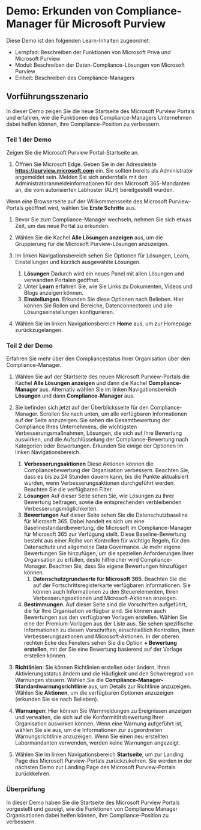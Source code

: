<!---
---
Demo: Titel: Lernpfad/Modul/Lerneinheit „Microsoft Purview Compliance Manager erkunden“: „Beschreiben der Funktionen von Microsoft Priva und Microsoft Purview; Modul 2: Beschreiben der Datencompliancelösungen von Microsoft Purview; Lerneinheit 4: Beschreiben von Compliance-Manager“
---
--->

# Demo: Erkunden von Compliance-Manager für Microsoft Purview

Diese Demo ist den folgenden Learn-Inhalten zugeordnet:

- Lernpfad: Beschreiben der Funktionen von Microsoft Priva und Microsoft Purview
- Modul: Beschreiben der Daten-Compliance-Lösungen von Microsoft Purview
- Einheit: Beschreiben des Compliance-Managers

## Vorführungsszenario

In dieser Demo zeigen Sie die neue Startseite des Microsoft Purview Portals und erfahren, wie die Funktionen des Compliance-Managers Unternehmen dabei helfen können, ihre Compliance-Position zu verbessern.

### Teil 1 der Demo

Zeigen Sie die Microsoft Purview Portal-Startseite an.

1. Öffnen Sie Microsoft Edge. Geben Sie in der Adressleiste **https://purview.microsoft.com** ein. Sie sollten bereits als Administrator angemeldet sein. Melden Sie sich andernfalls mit den Administratoranmeldeinformationen für den Microsoft 365-Mandanten an, die vom autorisierten Labhoster (ALH) bereitgestellt wurden.

Wenn eine Browserseite auf der Willkommensseite des Microsoft Purview-Portals geöffnet wird, wählen Sie **Erste Schritte** aus.  

1. Bevor Sie zum Compliance-Manager wechseln, nehmen Sie sich etwas Zeit, um das neue Portal zu erkunden.

1. Wählen Sie die Kachel **Alle Lösungen anzeigen** aus, um die Gruppierung für die Microsoft Purview-Lösungen anzuzeigen.

1. Im linken Navigationsbereich sehen Sie Optionen für Lösungen, Learn, Einstellungen und kürzlich ausgewählte Lösungen.
    1. **Lösungen** Dadurch wird ein neues Panel mit allen Lösungen und verwandten Portalen geöffnet.
    1. Unter **Learn** erfahren Sie, wie Sie Links zu Dokumenten, Videos und Blogs anzeigen können.
    1. **Einstellungen**. Erkunden Sie diese Optionen nach Belieben. Hier können Sie Rollen und Bereiche, Datenconnectoren und alle Lösungseinstellungen konfigurieren.

1. Wählen Sie im linken Navigationsbereich **Home** aus, um zur Homepage zurückzugelangen.

### Teil 2 der Demo

Erfahren Sie mehr über den Compliancestatus Ihrer Organisation über den Compliance-Manager.

1. Wählen Sie auf der Startseite des neuen Microsoft Purview-Portals die Kachel **Alle Lösungen anzeigen** und dann die Kachel **Compliance-Manager** aus. Alternativ wählen Sie im linken Navigationsbereich **Lösungen** und dann **Compliance-Manager** aus.

1. Sie befinden sich jetzt auf der Überblicksseite für den Compliance-Manager. Scrollen Sie nach unten, um alle verfügbaren Informationen auf der Seite anzuzeigen.  Sie sehen die Gesamtbewertung der Compliance Ihres Unternehmens, die wichtigsten Verbesserungsmaßnahmen, Lösungen, die sich auf Ihre Bewertung auswirken, und die Aufschlüsselung der Compliance-Bewertung nach Kategorien oder Bewertungen. Erkunden Sie einige der Optionen im linken Navigationsbereich.
    1. **Verbesserungsaktionen**  Diese Aktionen können die Compliancebewertung der Organisation verbessern. Beachten Sie, dass es bis zu 24 Stunden dauern kann, bis die Punkte aktualisiert wurden, wenn Verbesserungsaktionen durchgeführt werden.  Beachten Sie die verfügbaren Filter.
    1. **Lösungen** Auf dieser Seite sehen Sie, wie Lösungen zu Ihrer Bewertung beitragen, sowie die entsprechenden verbleibenden Verbesserungsmöglichkeiten.
    1. **Bewertungen** Auf dieser Seite sehen Sie die Datenschutzbaseline für Microsoft 365.  Dabei handelt es sich um eine Baselinestandardbewertung, die Microsoft im Compliance-Manager für Microsoft 365 zur Verfügung stellt.  Diese Baseline-Bewertung besteht aus einer Reihe von Kontrollen für wichtige Regeln, für den Datenschutz und allgemeine Data Governance. Je mehr eigene Bewertungen Sie hinzufügen, um die speziellen Anforderungen Ihrer Organisation zu erfüllen, desto hilfreicher wird Compliance-Manager.  Beachten Sie, dass Sie eigene Bewertungen hinzufügen können.
        1. **Datenschutzgrundwerte für Microsoft 365**.  Beachten Sie die auf der Fortschrittsregisterkarte verfügbaren Informationen. Sie können auch Informationen zu den Steuerelementen, Ihren Verbesserungsaktionen und Microsoft-Aktionen anzeigen.  
    1. **Bestimmungen**.  Auf dieser Seite sind die Vorschriften aufgeführt, die für Ihre Organisation verfügbar sind. Sie können auch Bewertungen aus den verfügbaren Vorlagen erstellen.  Wählen Sie eine der Premium-Vorlagen aus der Liste aus.  Sie sehen spezifische Informationen zu diesen Vorschriften, einschließlich Kontrollen, Ihren Verbesserungsaktionen und Microsoft-Aktionen.  In der oberen rechten Ecke des Fensters sehen Sie die Option **+ Bewertung erstellen**, mit der Sie eine Bewertung basierend auf der Vorlage erstellen können.
1. **Richtlinien**: Sie können Richtlinien erstellen oder ändern, ihren Aktivierungsstatus ändern und die Häufigkeit und den Schweregrad von Warnungen steuern. Wählen Sie die **Compliance-Manager-Standardwarnungsrichtlinie** aus, um Details zur Richtlinie anzuzeigen.  Wählen Sie **Aktionen**, um die verfügbaren Optionen anzuzeigen (erkunden Sie sie nach Belieben).
1. **Warnungen**: Hier können Sie Warnmeldungen zu Ereignissen anzeigen und verwalten, die sich auf die Konformitätsbewertung Ihrer Organisation auswirken können.  Wenn eine Warnung aufgeführt ist, wählen Sie sie aus, um die Informationen zur zugeordneten Warnungsrichtlinie anzuzeigen. Wenn Sie einen neu erstellten Labormandanten verwenden, werden keine Warnungen angezeigt.

1. Wählen Sie im linken Navigationsbereich **Startseite**, um zur Landing Page des Microsoft Purview-Portals zurückzukehren. Sie werden in der nächsten Demo zur Landing Page des Microsoft Purview-Portals zurückkehren.

### Überprüfung

In dieser Demo haben Sie die Startseite des Microsoft Purview Portals vorgestellt und gezeigt, wie die Funktionen von Compliance Manager Organisationen dabei helfen können, ihre Compliance-Position zu verbessern.
